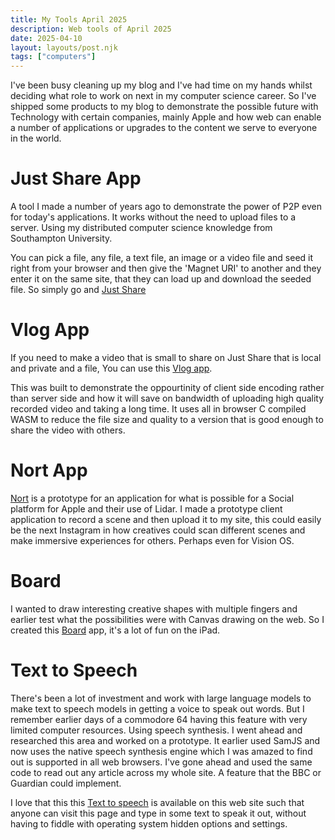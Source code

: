 ```yaml
---
title: My Tools April 2025
description: Web tools of April 2025
date: 2025-04-10
layout: layouts/post.njk
tags: ["computers"]
---
```


I've been busy cleaning up my blog and I've had time on my hands whilst deciding what role to work on next in my computer science career. So I've shipped some products to my blog to demonstrate the possible future with Technology with certain companies, mainly Apple and how web can enable a number of applications or upgrades to the content we serve to everyone in the world.

# Just Share App
A tool I made a number of years ago to demonstrate the power of P2P even for today's applications. It works without the need to upload files to a server. Using my distributed computer science knowledge from Southampton University. 

You can pick a file, any file, a text file, an image or a video file and seed it right from your browser and then give the 'Magnet URI' to another and they enter it on the same site, that they can load up and download the seeded file. So simply go and [Just Share](/just-share)

# Vlog App
If you need to make a video that is small to share on Just Share that is local and private and a file, You can use this [Vlog app](/vlog).

This was built to demonstrate the oppourtinity of client side encoding rather than server side and how it will save on bandwidth of uploading high quality recorded video and taking a long time. It uses all in browser C compiled WASM to reduce the file size and quality to a version that is good enough to share the video with others.

# Nort App

[Nort](/nort) is a prototype for an application for what is possible for a Social platform for Apple and their use of Lidar. I made a prototype client application to record a scene and then upload it to my site, this could easily be the next Instagram in how creatives could scan different scenes and make immersive experiences for others. Perhaps even for Vision OS.

# Board

I wanted to draw interesting creative shapes with multiple fingers and earlier test what the possibilities were with Canvas drawing on the web. So I created this [Board](/board) app, it's a lot of fun on the iPad.

# Text to Speech

There's been a lot of investment and work with large language models to make text to speech models in getting a voice to speak out words. But I remember earlier days of a commodore 64 having this feature with very limited computer resources. Using speech synthesis. I went ahead and researched this area and worked on a prototype. It earlier used SamJS and now uses the native speech synthesis engine which I was amazed to find out is supported in all web browsers. I've gone ahead and used the same code to read out any article across my whole site. A feature that the BBC or Guardian could implement.

I love that this this [Text to speech](/t2v) is available on this web site such that anyone can visit this page and type in some text to speak it out, without having to fiddle with operating system hidden options and settings.

